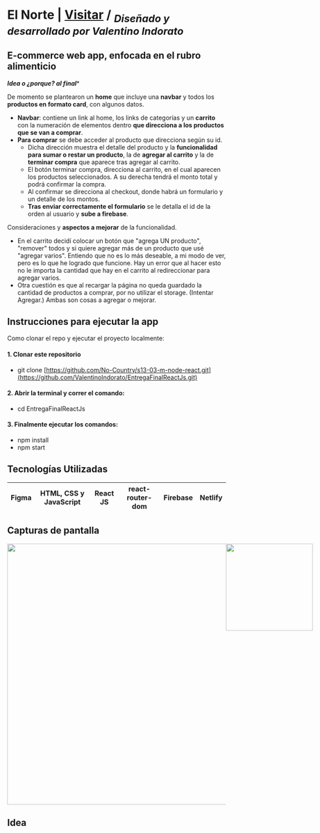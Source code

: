 # El Norte | [Visitar](https://elnorte.netlify.app/) / <sub>*Diseñado y desarrollado por Valentino Indorato*</sub>
##  E-commerce web app, enfocada en el rubro alimenticio
***Idea o ¿porque? al final****

 De momento se plantearon un **home** que incluye una **navbar** y todos los **productos en formato card**, con algunos datos.
- **Navbar**: contiene un link al home, los links de categorías y un **carrito** con la numeración de elementos dentro **que direcciona a los productos que se van a comprar**.
- **Para comprar** se debe acceder al producto que direcciona según su id.
  - Dicha dirección muestra el detalle del producto y la **funcionalidad para sumar o restar un producto**, la de **agregar al carrito** y la de **terminar compra** que aparece tras agregar al carrito. 
  - El botón terminar compra, direcciona al carrito, en el cual aparecen los productos seleccionados. A su derecha tendrá el monto total y podrá confirmar la compra.
  - Al confirmar se direcciona al checkout, donde habrá un formulario y un detalle de los montos.
  - **Tras enviar correctamente el formulario** se le detalla el id de la orden al usuario y **sube a firebase**.


Consideraciones y **aspectos a mejorar** de la funcionalidad.
- En el carrito decidí colocar un botón que "agrega UN producto", "remover" todos y si quiere agregar más de un producto que usé "agregar varios". Entiendo que no es lo más deseable, a mi modo de ver, pero es lo que he logrado que funcione.
Hay un error que al hacer esto no le importa la cantidad que hay en el carrito al redireccionar para agregar varios.
- Otra cuestión es que al recargar la página no queda guardado la cantidad de productos a comprar, por no utilizar el storage. (Intentar Agregar.)
Ambas son cosas a agregar o mejorar.

## Instrucciones para ejecutar la app
Como clonar el repo y ejecutar el proyecto localmente:
#### 1. Clonar este repositorio
- git clone [https://github.com/No-Country/s13-03-m-node-react.git](https://github.com/ValentinoIndorato/EntregaFinalReactJs.git)
#### 2. Abrir la terminal y correr el comando:
- cd EntregaFinalReactJs
#### 3. Finalmente ejecutar los comandos:
- npm install
- npm start
## Tecnologías Utilizadas
| Figma | HTML, CSS y JavaScript | React JS | react-router-dom | Firebase | Netlify |
|-------| ---------------------- | -------- | ---------------- | ---------| --------|

## Capturas de pantalla
<div style="display: flex; flew-wrap: wrap">
  <img width="600" src="/src/assets/assetsReadme/desktopElNorte.gif"/>
  <img width="200" src="/src/assets/assetsReadme/mobileElNorte.gif"/>
</div>

## Idea
